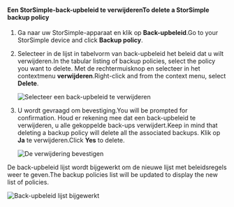 
<!--author=alkohli last changed: 01/02/17-->

#### <a name="to-delete-a-storsimple-backup-policy"></a><span data-ttu-id="78da2-101">Een StorSimple-back-upbeleid te verwijderen</span><span class="sxs-lookup"><span data-stu-id="78da2-101">To delete a StorSimple backup policy</span></span>

1. <span data-ttu-id="78da2-102">Ga naar uw StorSimple-apparaat en klik op **Back-upbeleid**.</span><span class="sxs-lookup"><span data-stu-id="78da2-102">Go to your StorSimple device and click **Backup policy**.</span></span>

2. <span data-ttu-id="78da2-103">Selecteer in de lijst in tabelvorm van back-upbeleid het beleid dat u wilt verwijderen.</span><span class="sxs-lookup"><span data-stu-id="78da2-103">In the tabular listing of backup policies, select the policy you want to delete.</span></span> <span data-ttu-id="78da2-104">Met de rechtermuisknop en selecteer in het contextmenu **verwijderen**.</span><span class="sxs-lookup"><span data-stu-id="78da2-104">Right-click and from the context menu, select **Delete**.</span></span>

    ![Selecteer een back-upbeleid te verwijderen](./media/storsimple-8000-delete-backup-policy/deletebupol1.png)

3. <span data-ttu-id="78da2-106">U wordt gevraagd om bevestiging.</span><span class="sxs-lookup"><span data-stu-id="78da2-106">You will be prompted for confirmation.</span></span> <span data-ttu-id="78da2-107">Houd er rekening mee dat een back-upbeleid te verwijderen, u alle gekoppelde back-ups verwijdert.</span><span class="sxs-lookup"><span data-stu-id="78da2-107">Keep in mind that deleting a backup policy will delete all the associated backups.</span></span> <span data-ttu-id="78da2-108">Klik op **Ja** te verwijderen.</span><span class="sxs-lookup"><span data-stu-id="78da2-108">Click **Yes** to delete.</span></span>

    ![De verwijdering bevestigen](./media/storsimple-8000-delete-backup-policy/deletebupol2.png)

<span data-ttu-id="78da2-110">De back-upbeleid lijst wordt bijgewerkt om de nieuwe lijst met beleidsregels weer te geven.</span><span class="sxs-lookup"><span data-stu-id="78da2-110">The backup policies list will be updated to display the new list of policies.</span></span>

![Back-upbeleid lijst bijgewerkt](./media/storsimple-8000-delete-backup-policy/deletebupol5.png)